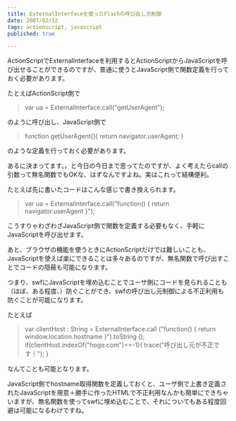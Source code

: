 ```yaml
---
title: ExternalInterfaceを使ったFlashの呼び出し元制御
date: 2007/02/12
tags: actionscript, javascript
published: true

---
```


ActionScriptでExternalInterfaceを利用するとActionScriptからJavaScriptを呼び出せることができるのですが、普通に使うとJavaScript側で関数定義を行っておく必要があります。


たとえばActionScript側で
<blockquote>var ua = ExternalInterface.call("getUserAgent");</blockquote>

のように呼び出し、JavaScript側で

<blockquote>function getUserAgent(){
 return navigator.userAgent;
}
</blockquote>

のような定義を行っておく必要があります。


あるに決まってます。。と今日の今日まで思ってたのですが、よく考えたらcallの引数って無名関数でもOKな、はずなんですよね。実はこれって結構便利。



たとえば先に書いたコードはこんな感じで書き換えられます。


<blockquote>var ua = ExternalInterface.call("function() { return navigator.userAgent }");
</blockquote>


こうすりゃわざわざJavaScript側で関数を定義する必要もなく、手軽にJavaScriptを呼び出せます。


あと、ブラウザの機能を使うときにActionScriptだけでは難しいことも、JavaScriptを使えば楽にできることは多々あるのですが、無名関数で呼び出すことでコードの隠蔽も可能になります。


つまり、swfにJavaScriptを埋め込むことでユーザ側にコードを見られることも（ほぼ、ある程度、）防ぐことができ、swfの呼び出し元制御による不正利用も防ぐことが可能になります。


たとえば

<blockquote>var clientHost : String = ExternalInterface.call ("function() { return window.location.hostname }").toString ();
if(clientHost.indexOf("hoge.com")==-1){
 trace("呼び出し元が不正です！");
}
</blockquote>


なんてことも可能となります。


JavaScript側でhostname取得関数を定義しておくと、ユーザ側で上書き定義されたJavaScriptを用意＋勝手に作ったHTMLで不正利用なんかも簡単にできちゃいますが、無名関数を使ってswfに埋め込むことで、それについてもある程度回避は可能になるわけですね。

